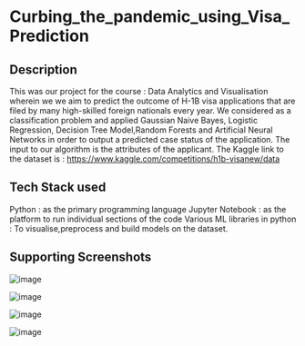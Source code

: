 # Curbing_the_pandemic_using_Visa_Prediction
## Description

This was our project for the course : Data Analytics and Visualisation wherein we we aim to predict the outcome of H-1B visa applications that are filed by
many high-skilled foreign nationals every year. We considered as a classification problem and applied Gaussian Naive Bayes, Logistic Regression, Decision Tree
Model,Random Forests and Artificial Neural Networks in order to output a predicted case status of the application. The input to our algorithm is the attributes of the applicant.
The Kaggle link to the dataset is : https://www.kaggle.com/competitions/h1b-visanew/data

## Tech Stack used

Python : as the primary programming language
Jupyter Notebook : as the platform to run individual sections of the code
Various ML libraries in python : To visualise,preprocess and build models on the dataset.  

## Supporting Screenshots

![image](https://user-images.githubusercontent.com/82048242/163327680-087b7828-cad6-4b2d-85e2-8ab2509950e8.png)


![image](https://user-images.githubusercontent.com/82048242/163329452-0a7e97ca-5829-4279-93b9-89454a13322f.png)



![image](https://user-images.githubusercontent.com/82048242/163328269-1f5c9c0c-c5bd-457e-9726-b98e984a4d58.png)


![image](https://user-images.githubusercontent.com/82048242/163328344-51ffb570-471b-4781-bdeb-ed5801ab872a.png)


